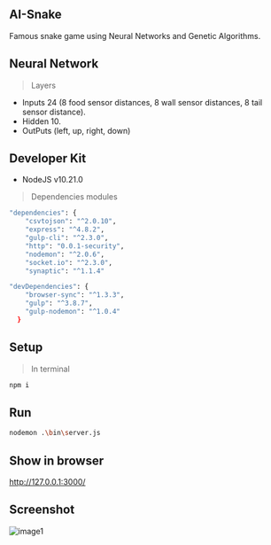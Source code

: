 ## AI-Snake
Famous snake game using Neural Networks and Genetic Algorithms.

## Neural Network
> Layers
- Inputs 24 (8 food sensor distances, 8 wall sensor distances, 8 tail sensor distance).
- Hidden 10.
- OutPuts (left, up, right, down)

## Developer Kit
- NodeJS v10.21.0

> Dependencies modules
```sh
"dependencies": {
    "csvtojson": "^2.0.10",
    "express": "^4.8.2",
    "gulp-cli": "^2.3.0",
    "http": "0.0.1-security",
    "nodemon": "^2.0.6",
    "socket.io": "^2.3.0",
    "synaptic": "^1.1.4"
```
```sh
"devDependencies": {
    "browser-sync": "^1.3.3",
    "gulp": "^3.8.7",
    "gulp-nodemon": "^1.0.4"
  }
```
## Setup
> In terminal
```sh
npm i
```

## Run
```sh
nodemon .\bin\server.js
```

## Show in browser
http://127.0.0.1:3000/

## Screenshot

![image1](https://github.com/difusao/AI-Snake/blob/devtools/public/images/image1.png)
